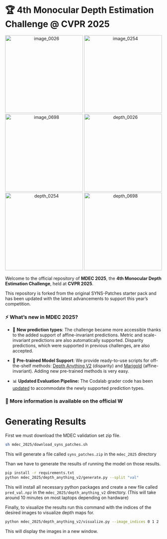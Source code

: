 # 🏆 4th Monocular Depth Estimation Challenge @ CVPR 2025

<p align="center">
<img src="./assets/syns/image_0026.png" alt="image_0026"  width="250"/>
<img src="./assets/syns/image_0254.png" alt="image_0254"  width="250"/>
<img src="./assets/syns/image_0698.png" alt="image_0698"  width="250"/>
 
<img src="./assets/syns/depth_0026.png" alt="depth_0026"  width="250"/>
<img src="./assets/syns/depth_0254.png" alt="depth_0254"  width="250"/>
<img src="./assets/syns/depth_0698.png" alt="depth_0698"  width="250"/>
</p>


Welcome to the official repository of **MDEC 2025**, the **4th Monocular Depth Estimation Challenge**, held at **CVPR 2025**.

This repository is forked from the original SYNS-Patches starter pack and has been updated with the latest advancements to support this year’s competition.

### ⚡ What’s new in MDEC 2025?

- 📐 **New prediction types**: The challenge became more accessible thanks to the added support of affine-invariant predictions. Metric and scale-invariant predictions are also automatically supported. Disparity predictions, which were supported in previous challenges, are also accepted. 

- 🤗 **Pre-trained Model Support**: We provide ready-to-use scripts for off-the-shelf methods: [Depth Anything V2](mdec_2025/depth_anything_v2/generate.py) (disparity) and [Marigold](mdec_2025/marigold_v1-0/generate.py) (affine-invariant). Adding new pre-trained methods is very easy.

- 📊 **Updated Evaluation Pipeline:** The Codalab grader code has been [updated](src/core/evaluator.py) to accommodate the newly supported prediction types.

### 🚀 More information is available on the official [<img src="https://img.shields.io/badge/%F0%9F%A4%8D%E2%80%83Challenge%20-Website-blue" height=16px alt="Website Badge">](https://jspenmar.github.io/MDEC/)

# Generating Results

First we must download the MDEC validation set zip file.

```bash
sh mdec_2025/download_syns_patches.sh 
```
This will generate a file called ```syns_patches.zip``` in the ```mdec_2025``` directory

Than we have to generate the results of running the model on those results.

```bash
pip install -r requirements.txt
python mdec_2025/depth_anything_v2/generate.py --split "val"
```
This will install all necessary python packages and create a new file called ```pred_val.npz``` in the ```mdec_2025/depth_anything_v2``` directory. (This will take around 10 minutes on most laptops depending on hardware)

Finally, to visualize the results run this command with the indices of the desired images to visualize depth maps for.

```bash
python mdec_2025/depth_anything_v2/visualize.py --image_indices 0 1 2
```
This will display the images in a new window.
